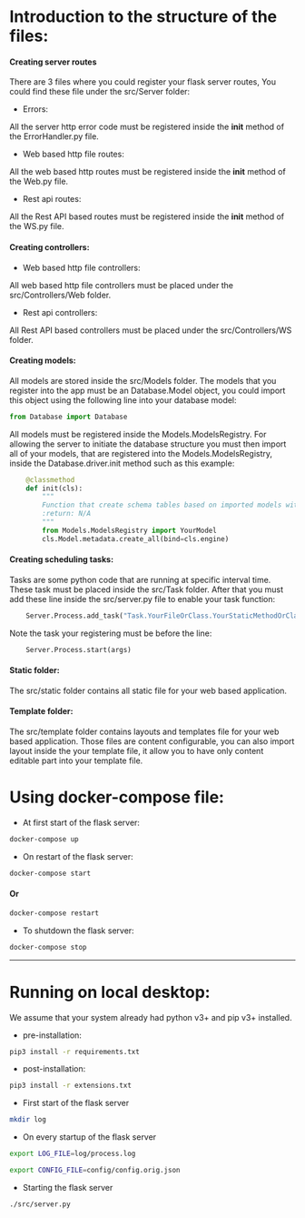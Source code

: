 # Introduction to the structure of the files:

#### Creating server routes

There are 3 files where you could register your flask server routes, You could find these file under the src/Server folder:

* Errors:

All the server http error code must be registered inside the __init__ method of the ErrorHandler.py file.

* Web based http file routes:

All the web based http routes must be registered inside the __init__ method of the Web.py file.

* Rest api routes:

All the Rest API based routes must be registered inside the __init__ method of the WS.py file.

#### Creating controllers:

* Web based http file controllers:

All web based http file controllers must be placed under the src/Controllers/Web folder.

* Rest api controllers:

All Rest API based controllers must be placed under the src/Controllers/WS folder.

#### Creating models:

All models are stored inside the src/Models folder.
The models that you register into the app must be an Database.Model object, you could import this object using the following line into your database model:

```python
from Database import Database
```

All models must be registered inside the Models.ModelsRegistry.
For allowing the server to initiate the database structure you must then import all of your models, that are registered into the Models.ModelsRegistry, inside the Database.driver.init method such as this example:

```python
    @classmethod
    def init(cls):
        """
        Function that create schema tables based on imported models within this function
        :return: N/A
        """
        from Models.ModelsRegistry import YourModel
        cls.Model.metadata.create_all(bind=cls.engine)
```

#### Creating scheduling tasks:

Tasks are some python code that are running at specific interval time. These task must be placed inside the src/Task folder.
After that you must add these line inside the src/server.py file to enable your task function:

```python
    Server.Process.add_task("Task.YourFileOrClass.YourStaticMethodOrClassMethod", second=30)
```

Note the task your registering must be before the line:

```python
    Server.Process.start(args)
```


#### Static folder:

The src/static folder contains all static file for your web based application.

#### Template folder:

The src/template folder contains layouts and templates file for your web based application.
Those files are content configurable, you can also import layout inside the your template file, it allow you to have only content editable part into your template file.

# Using docker-compose file:

* At first start of the flask server:

```bash
docker-compose up 
```

* On restart of the flask server:

```bash
docker-compose start 
```

####     Or

```bash
docker-compose restart 
```

* To shutdown the flask server:

```bash
docker-compose stop 
```

---
# Running on local desktop:

We assume that your system already had python v3+ and pip v3+ installed.

* pre-installation:

```bash 
pip3 install -r requirements.txt
```

* post-installation:

```bash 
pip3 install -r extensions.txt
```

* First start of the flask server

```bash
mkdir log
```

* On every startup of the flask server 

```bash 
export LOG_FILE=log/process.log
```

```bash 
export CONFIG_FILE=config/config.orig.json
```

* Starting the flask server

```bash 
./src/server.py
```
